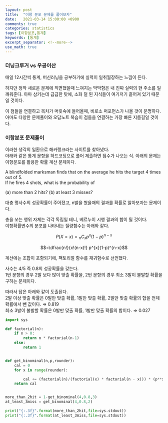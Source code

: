 ```yaml
---
layout: post
title:  "이항 분포 문제를 풀어보자"
date:   2021-03-14 15:00:00 +0900
comments: true
categories: statistics
tags: [이항분포,통계]
keywords: [통계]
excerpt_separator: <!--more-->
use_math: true
---
```


### 더닝크루거 vs 우공이산
매일 12시간씩 통계, 머신러닝을 공부하기에 실력이 일취월장하는 느낌이 든다.

하지만 정작 새로운 문제에 직면했을때 느껴지는 막막함은 내 진짜 실력의 현 주소를 일깨워준다.
아마 삼키는데 급급한 탓에, 소화 덜 된 지식들이 여기저기 흩어져 있기 때문일 것이다. 

이 점들을 연결하고 목차가 머릿속에 들어올때, 비로소 퍼포먼스가 나올 것이 분명하다. 
아마도 다양한 문제풀이와 오답노트 복습이 점들을 연결하는 가장 빠른 지름길일 것이다.

### 이항분포 문제풀이
이러한 생각의 일환으로 해커랭크라는 사이트를 찾아냈다. <br>
아래와 같은 통계 문항을 하드코딩으로 풀어 제출하면 점수가 나오는 식.
아래의 문제는 이항분포를 활용한 확률 계산 문제이다.

A blindfolded marksman finds that on the average he hits the target 4 times out of 5.<br>
 If he fires 4 shots, what is the probability of

(a) more than 2 hits?
(b) at least 3 misses?

대충 명사수의 성공확률이 주어졌고, n발을 쐈을때의 결과를 확률로 알아보자는 문제이다.

총을 쏘는 행위 자체는 각각 독립일 테니, 베르누이 시행 결과의 합이 될 것이다. <br>
이항확률변수의 분포를 나타내는 질량함수는 아래와 같다.


$$P(X=x) = {_n}C{_x}p^{x}(1-p)^{n-x}$$

$$=\dfrac{n!}{x!(n-x)!} p^{x}(1-p)^{n-x}$$


계산에는 조합이 포함되기에, 팩토리얼 함수를 재귀함수로 선언했다.

사수는 4/5 즉 0.8의 성공확률을 갖는다. <br>
1번 문항의 경우 2발 보다 많이 맞출 확률을, 2번 문항의 경우 최소 3발이 불발할 확률을 구하는 문제이다.

따라서 답은 아래와 같이 도출된다.<br>
2발 이상 맞출 확률은 0발만 맞출 확률, 1발만 맞출 확률, 2발만 맞출 확률의 합을 전체 확률에서 뺀 값이다. ⇒ 0.819 <br>
최소 3발이 불발할 확률은 0발만 맞출 확률, 1발만 맞출 확률의 합이다. ⇒ 0.027


<!--more-->
```python
import sys

def factorial(n):
    if n > 0:
        return n * factorial(n-1)
    else:
        return 1


def get_binominal(n,p,rounder):
    cal = 0
    for x in range(rounder):

        cal += (factorial(n)/(factorial(x) * factorial(n - x))) * (p**x) * ((1 - p) ** (n - x))
    return cal


more_than_2hit = 1-get_binominal(4,0.8,3)
at_least_3miss = get_binominal(4,0.8,2)

print("{:.3f}".format(more_than_2hit,file=sys.stdout))
print("{:.3f}".format(at_least_3miss,file=sys.stdout))

```